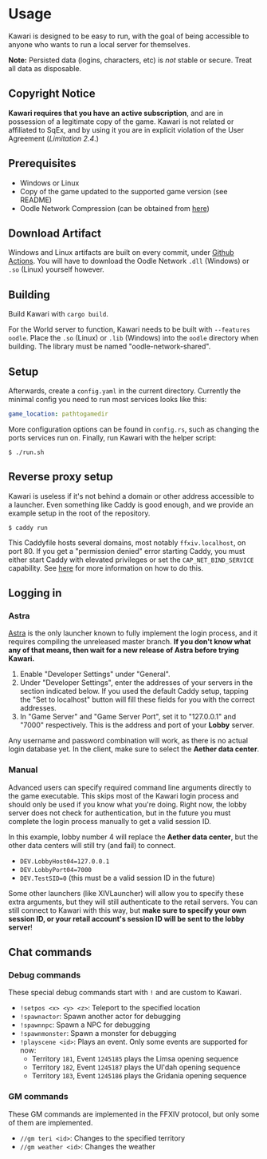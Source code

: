 # Usage

Kawari is designed to be easy to run, with the goal of being accessible to anyone who wants to run a local server for themselves.

**Note:** Persisted data (logins, characters, etc) is _not_ stable or secure. Treat all data as disposable.

## Copyright Notice

**Kawari requires that you have an active subscription**, and are in possession of a legitimate copy of the game. Kawari is not related or affiliated to SqEx, and by using it you are in explicit violation of the User Agreement (_Limitation 2.4_.)

## Prerequisites

* Windows or Linux
* Copy of the game updated to the supported game version (see README)
* Oodle Network Compression (can be obtained from [here](https://github.com/WorkingRobot/OodleUE))

## Download Artifact

Windows and Linux artifacts are built on every commit, under [Github Actions](https://github.com/redstrate/Kawari/actions). You will have to download the Oodle Network `.dll` (Windows) or `.so` (Linux) yourself however.

## Building

Build Kawari with `cargo build`.

For the World server to function, Kawari needs to be built with `--features oodle`. Place the `.so` (Linux) or `.lib` (Windows) into the `oodle` directory when building. The library must be named "oodle-network-shared".

## Setup

Afterwards, create a `config.yaml` in the current directory. Currently the minimal config you need to run most services looks like this:

```yaml
game_location: pathtogamedir
```

More configuration options can be found in `config.rs`, such as changing the ports services run on. Finally, run Kawari with the helper script:

```shell
$ ./run.sh
```

## Reverse proxy setup

Kawari is useless if it's not behind a domain or other address accessible to a launcher. Even something like Caddy is good enough, and we provide an example setup in the root of the repository.

```shell
$ caddy run
```

This Caddyfile hosts several domains, most notably `ffxiv.localhost`, on port 80. If you get a "permission denied" error starting Caddy, you must either start Caddy with elevated privileges or set the `CAP_NET_BIND_SERVICE` capability. See [here](https://caddyserver.com/docs/quick-starts/caddyfile) for more information on how to do this.

## Logging in

### Astra

[Astra](https://github.com/redstrate/Astra) is the only launcher known to fully implement the login process, and it requires compiling the unreleased master branch. **If you don't know what any of that means, then wait for a new release of Astra before trying Kawari.**

1. Enable "Developer Settings" under "General".
2. Under "Developer Settings", enter the addresses of your servers in the section indicated below. If you used the default Caddy setup, tapping the "Set to localhost" button will fill these fields for you with the correct addresses.
3. In "Game Server" and "Game Server Port", set it to "127.0.0.1" and "7000" respectively. This is the address and port of your **Lobby** server.

Any username and password combination will work, as there is no actual login database yet. In the client, make sure to select the **Aether data center**.

### Manual

Advanced users can specify required command line arguments directly to the game executable. This skips most of the Kawari login process and should only be used if you know what you're doing. Right now, the lobby server does not check for authentication, but in the future you must complete the login process manually to get a valid session ID.

In this example, lobby number 4 will replace the **Aether data center**, but the other data centers will still try (and fail) to connect.

* `DEV.LobbyHost04=127.0.0.1`
* `DEV.LobbyPort04=7000`
* `DEV.TestSID=0` (this must be a valid session ID in the future)

Some other launchers (like XIVLauncher) will allow you to specify these extra arguments, but they will still authenticate to the retail servers. You can still connect to Kawari with this way, but **make sure to specify your own session ID, or your retail account's session ID will be sent to the lobby server**!

## Chat commands

### Debug commands

These special debug commands start with `!` and are custom to Kawari.

* `!setpos <x> <y> <z>`: Teleport to the specified location
* `!spawnactor`: Spawn another actor for debugging
* `!spawnnpc`: Spawn a NPC for debugging
* `!spawnmonster`: Spawn a monster for debugging
* `!playscene <id>`: Plays an event. Only some events are supported for now:
    * Territory `181`, Event `1245185` plays the Limsa opening sequence
    * Territory `182`, Event `1245187` plays the Ul'dah opening sequence
    * Territory `183`, Event `1245186` plays the Gridania opening sequence

### GM commands

These GM commands are implemented in the FFXIV protocol, but only some of them are implemented.

* `//gm teri <id>`: Changes to the specified territory
* `//gm weather <id>`: Changes the weather
